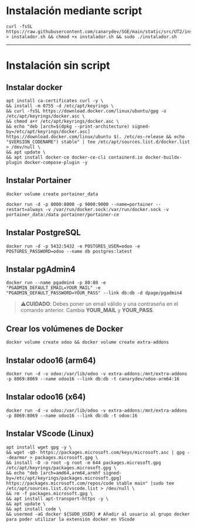 # Instalación mediante script

```
curl -fsSL https://raw.githubusercontent.com/canarydev/SGE/main/static/src/UT2/instalador.sh > instalador.sh && chmod +x instalador.sh && sudo ./instalador.sh
```

---

# Instalación sin script

## Instalar docker
```
apt install ca-certificates curl -y \
&& install -m 0755 -d /etc/apt/keyrings \
&& curl -fsSL https://download.docker.com/linux/ubuntu/gpg -o /etc/apt/keyrings/docker.asc \
&& chmod a+r /etc/apt/keyrings/docker.asc \
&& echo "deb [arch=$(dpkg --print-architecture) signed-by=/etc/apt/keyrings/docker.asc] https://download.docker.com/linux/ubuntu $(. /etc/os-release && echo "$VERSION_CODENAME") stable" | tee /etc/apt/sources.list.d/docker.list > /dev/null \
&& apt update \
&& apt install docker-ce docker-ce-cli containerd.io docker-buildx-plugin docker-compose-plugin -y
```

## Instalar Portainer
```
docker volume create portainer_data
```
```
docker run -d -p 8000:8000 -p 9000:9000 --name=portainer --restart=always -v /var/run/docker.sock:/var/run/docker.sock -v portainer_data:/data portainer/portainer-ce
```

## Instalar PostgreSQL
```
docker run -d -p 5432:5432 -e POSTGRES_USER=odoo -e POSTGRES_PASSWORD=odoo --name db postgres:latest
```

## Instalar pgAdmin4
```
docker run --name pgadmin4 -p 80:80 -e "PGADMIN_DEFAULT_EMAIL=YOUR_MAIL" -e "PGADMIN_DEFAULT_PASSWORD=YOUR_PASS" --link db:db -d dpage/pgadmin4
```
> ⚠️**CUIDADO**: Debes poner un email válido y una contraseña en el comando anterior. Cambia **YOUR_MAIL** y **YOUR_PASS**.

## Crear los volúmenes de Docker
```
docker volume create odoo && docker volume create extra-addons
```

## Instalar odoo16 (arm64)
```
docker run -d -v odoo:/var/lib/odoo -v extra-addons:/mnt/extra-addons -p 8069:8069 --name odoo16 --link db:db -t canarydev/odoo-arm64:16
```

## Instalar odoo16 (x64)
```
docker run -d -v odoo:/var/lib/odoo -v extra-addons:/mnt/extra-addons -p 8069:8069 --name odoo16 --link db:db -t odoo:16
```

## Instalar VScode (Linux)
```
apt install wget gpg -y \
&& wget -qO- https://packages.microsoft.com/keys/microsoft.asc | gpg --dearmor > packages.microsoft.gpg \
&& install -D -o root -g root -m 644 packages.microsoft.gpg /etc/apt/keyrings/packages.microsoft.gpg \
&& echo "deb [arch=amd64,arm64,armhf signed-by=/etc/apt/keyrings/packages.microsoft.gpg] https://packages.microsoft.com/repos/code stable main" |sudo tee /etc/apt/sources.list.d/vscode.list > /dev/null \
&& rm -f packages.microsoft.gpg \
&& apt install apt-transport-https -y \
&& apt update \
&& apt install code \
&& usermod -aG docker ${SUDO_USER} # Añadir al usuario al grupo docker para poder utilizar la extensión docker en VScode
```
